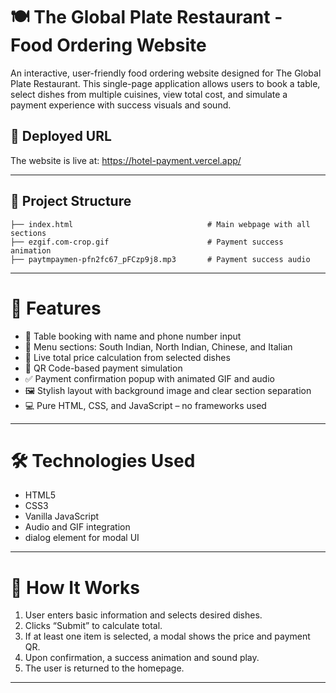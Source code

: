 # 🍽️ The Global Plate Restaurant - Food Ordering Website

An interactive, user-friendly food ordering website designed for The Global Plate Restaurant. This single-page application allows users to book a table, select dishes from multiple cuisines, view total cost, and simulate a payment experience with success visuals and sound.

## 🚀 Deployed URL

The website is live at: https://hotel-payment.vercel.app/

---

## 📁 Project Structure
```
├── index.html                              # Main webpage with all sections
├── ezgif.com-crop.gif                      # Payment success animation
├── paytmpaymen-pfn2fc67_pFCzp9j8.mp3       # Payment success audio
```
---

# 🌟 Features

- 🧾 Table booking with name and phone number input
- 🍛 Menu sections: South Indian, North Indian, Chinese, and Italian
- 🧮 Live total price calculation from selected dishes
- 📲 QR Code-based payment simulation
- ✅ Payment confirmation popup with animated GIF and audio
- 🖼️ Stylish layout with background image and clear section separation
- 💻 Pure HTML, CSS, and JavaScript – no frameworks used

---

# 🛠️ Technologies Used

- HTML5
- CSS3
- Vanilla JavaScript
- Audio and GIF integration
- dialog element for modal UI

---

# 📎 How It Works

1. User enters basic information and selects desired dishes.
2. Clicks “Submit” to calculate total.
3. If at least one item is selected, a modal shows the price and payment QR.
4. Upon confirmation, a success animation and sound play.
5. The user is returned to the homepage.

---
